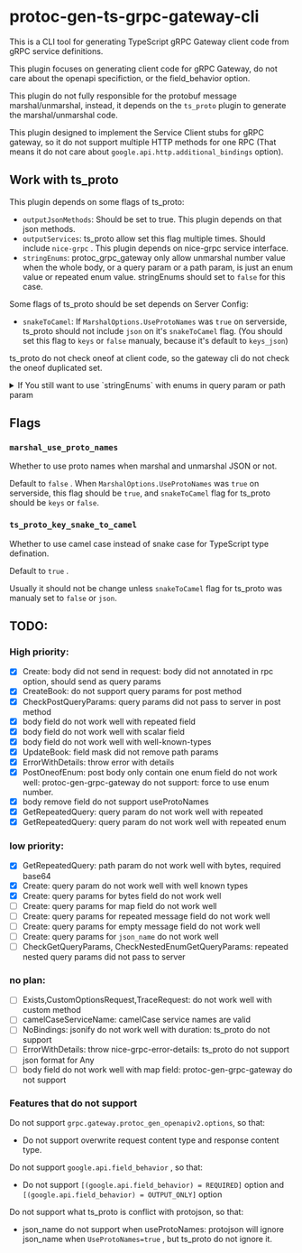 # protoc-gen-ts-grpc-gateway-cli

This is a CLI tool for generating TypeScript gRPC Gateway client code from gRPC service definitions.

This plugin focuses on generating client code for gRPC Gateway, do not care about the openapi specifiction, or the field_behavior option.

This plugin do not fully responsible for the protobuf message marshal/unmarshal, instead, it depends on the `ts_proto` plugin to generate the marshal/unmarshal code.

This plugin designed to implement the Service Client stubs for gRPC gateway, so it do not support multiple HTTP methods for one RPC (That means it do not care about `google.api.http.additional_bindings` option).

## Work with ts_proto

This plugin depends on some flags of ts_proto:

- `outputJsonMethods`: Should be set to true. This plugin depends on that json methods.
- `outputServices`: ts_proto allow set this flag multiple times. Should include `nice-grpc` . This plugin depends on nice-grpc service interface.
- `stringEnums`: protoc_grpc_gateway only allow unmarshal number value when the whole body, or a query param or a path param, is just an enum value or repeated enum value. stringEnums should set to `false` for this case.

Some flags of ts_proto should be set depends on Server Config:

- `snakeToCamel`: If `MarshalOptions.UseProtoNames` was `true` on serverside, ts_proto should not include `json` on it's `snakeToCamel` flag. (You should set this flag to `keys` or `false` manualy, because it's default to `keys_json`)

ts_proto do not check oneof at client code, so the gateway cli do not check the oneof duplicated set.

<details>
<summary> If You still want to use `stringEnums` with enums in query param or path param</summary>

You can first use [`protoc-gen-go-json`](../protoc-gen-go-json/README.md) to generate `MarshalJSON` and `UnmarshalJSON` method for protobuf enum types. example for using `buf.gen.yaml` :

```yaml
  - local: protoc-gen-go
    out: ../server
    opt:
      - paths=source_relative
  - local: protoc-gen-go-grpc
    out: ../server
    opt:
      - paths=source_relative
  - local: protoc-gen-grpc-gateway
    out: ../server
    opt:
      - paths=source_relative
  - local: protoc-gen-go-json
    out: ../server
    opt:
      - paths=source_relative
```

Then import `GenGoJsonMarshaler` from `github.com/RyoJerryYu/protoc-gen-pluginx/pkg/gatewayx`,
and use it as the `runtime.Marshaler` instead of `runtime.JSONPb` . e.g.:

```go
gateway := runtime.NewServeMux(runtime.WithMarshalerOption(runtime.MIMEWildcard, &runtime.HTTPBodyMarshaler{
	Marshaler: &gatewayx.GenGoJsonMarshaler{
		JSONPb: runtime.JSONPb{
			MarshalOptions:   marshalOptions,
			UnmarshalOptions: unmarshalOptions,
		},
	},
}))
```

</details>

## Flags

### `marshal_use_proto_names`

Whether to use proto names when marshal and unmarshal JSON or not.

Default to `false` . 
When `MarshalOptions.UseProtoNames` was `true` on serverside, this flag should be `true`,
and `snakeToCamel` flag for ts_proto should be `keys` or `false`.

### `ts_proto_key_snake_to_camel`

Whether to use camel case instead of snake case for TypeScript type defination.

Default to `true` .

Usually it should not be change unless `snakeToCamel` flag for ts_proto was manualy set to `false` or `json`.


## TODO: 

### High priority:

- [x] Create: body did not send in request: body did not annotated in rpc option, should send as query params
- [x] CreateBook: do not support query params for post method
- [x] CheckPostQueryParams: query params did not pass to server in post method
- [x] body field do not work well with repeated field
- [x] body field do not work well with scalar field
- [x] body field do not work well with well-known-types
- [x] UpdateBook: field mask did not remove path params
- [x] ErrorWithDetails: throw error with details
- [x] PostOneofEnum: post body only contain one enum field do not work well: protoc-gen-grpc-gateway do not support: force to use enum number.
- [x] body remove field do not support useProtoNames
- [x] GetRepeatedQuery: query param do not work well with repeated
- [x] GetRepeatedQuery: query param do not work well with repeated enum

### low priority:
- [x] GetRepeatedQuery: path param do not work well with bytes, required base64
- [x] Create: query param do not work well with well known types
- [x] Create: query params for bytes field do not work well
- [ ] Create: query params for map field do not work well
- [ ] Create: query params for repeated message field do not work well
- [ ] Create: query params for empty message field do not work well
- [ ] Create: query params for `json_name` do not work well
- [ ] CheckGetQueryParams, CheckNestedEnumGetQueryParams: repeated nested query params did not pass to server

### no plan:
- [ ] Exists,CustomOptionsRequest,TraceRequest: do not work well with custom method
- [ ] camelCaseServiceName: camelCase service names are valid
- [ ] NoBindings: jsonify do not work well with duration: ts_proto do not support
- [ ] ErrorWithDetails: throw nice-grpc-error-details: ts_proto do not support json format for Any
- [ ] body field do not work well with map field: protoc-gen-grpc-gateway do not support

### Features that do not support

Do not support `grpc.gateway.protoc_gen_openapiv2.options`, so that:

- Do not support overwrite request content type and response content type.

Do not support `google.api.field_behavior` , so that:

- Do not support `[(google.api.field_behavior) = REQUIRED]` option and `[(google.api.field_behavior) = OUTPUT_ONLY]` option

Do not support what ts_proto is conflict with protojson, so that:

- json_name do not support when useProtoNames: protojson will ignore json_name when `UseProtoNames=true` , but ts_proto do not ignore it.
